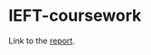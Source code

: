 # IEFT-coursework

Link to the [report](https://www.overleaf.com/project/6384ab1df2e73b49d1cdaa82).
